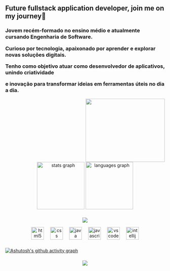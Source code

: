 ## Future fullstack application developer, join me on my journey👋
<div><h3 align="left">
  <p>Jovem recém-formado no ensino médio e atualmente cursando Engenharia de Software.</p>
  <p> Curioso por tecnologia, apaixonado por aprender e explorar novas soluções digitais.</p>
  <p>Tenho como objetivo atuar como desenvolvedor de aplicativos, unindo criatividade</p>
  <p> e inovação para transformar ideias em ferramentas úteis no dia a dia.</p>
</div>

<div align="right" alt="" height="190px">
  <img height="200" width= "250px" src="https://i.pinimg.com/736x/94/4b/c8/944bc8639a85065beebddd72f6a33b64.jpg"  />
</div>


<div align="center">
  <img src="https://github-readme-stats.vercel.app/api?username=JefersonBATISTA077&hide_title=false&hide_rank=false&show_icons=true&include_all_commits=true&count_private=true&disable_animations=false&theme=tokyonight&locale=en&hide_border=false&order=1" height="150" alt="stats graph"  />
  <img src="https://github-readme-stats.vercel.app/api/top-langs?username=JefersonBATISTA077&locale=en&hide_title=false&layout=compact&card_width=320&langs_count=5&theme=tokyonight&hide_border=false&order=2" height="150" alt="languages graph"  />
</div>


###
<p align="center"><img src="http://img.shields.io/static/v1?label=STATS&message=%20DEVELOPMENT&color=darkblue&style=for-the-badge"/></p>

<div align="center">
  <img src="https://cdn.jsdelivr.net/gh/devicons/devicon/icons/html5/html5-original.svg" height="40" alt="html5 logo"  />
  <img width="12" />
  <img src="https://cdn.jsdelivr.net/gh/devicons/devicon/icons/css3/css3-original.svg" height="40" alt="css logo"  />
  <img width="12" />
  <img src="https://cdn.jsdelivr.net/gh/devicons/devicon/icons/java/java-original.svg" height="40" alt="java logo"  />
  <img width="12" />
  <img src="https://cdn.jsdelivr.net/gh/devicons/devicon/icons/javascript/javascript-original.svg" height="40" alt="javascript logo"  />
  <img width="12" />
  <img src="https://cdn.jsdelivr.net/gh/devicons/devicon/icons/vscode/vscode-original.svg" height="40" alt="vscode logo"  />
  <img width="12" />
  <img src="https://cdn.jsdelivr.net/gh/devicons/devicon/icons/intellij/intellij-original.svg" height="40" alt="intellij logo"  />
</div>



###
[![Ashutosh's github activity graph](https://github-readme-activity-graph.vercel.app/graph?username=JefersonBATISTA077&theme=react-dark)]([https://github.com/Ashutosh00710/github-readme-activity-graph])

###

<div align="center">
  <img src="https://visitor-badge.laobi.icu/badge?page_id=JefersonBATISTA077.JefersonBATISTA077&left_color=darkslategray&right_color=darkblue"  />
</div>
